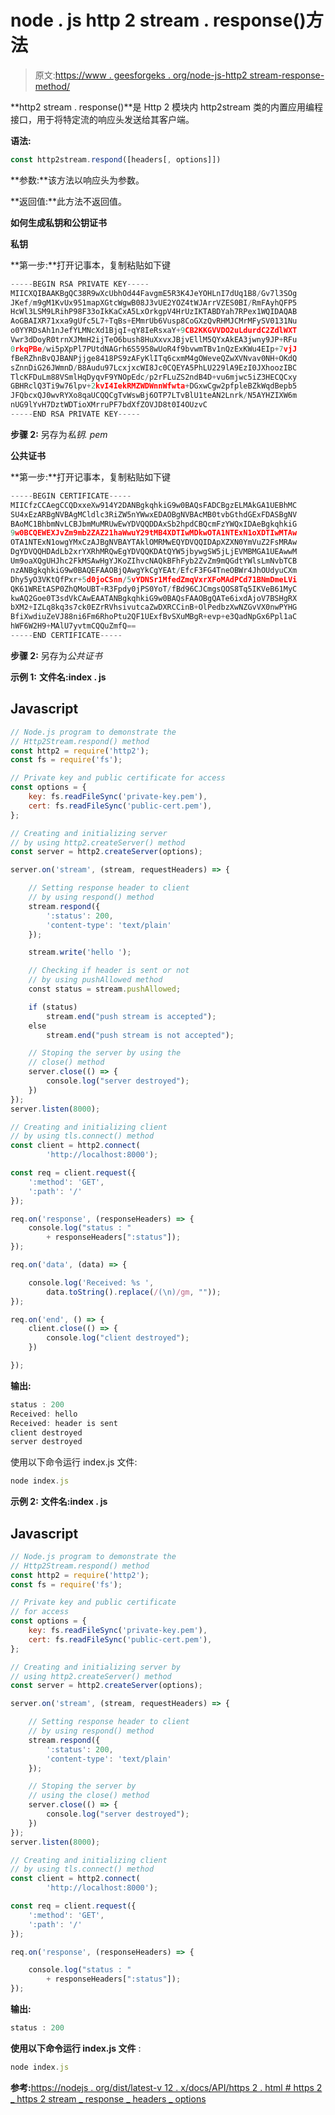 # node . js http 2 stream . response()方法

> 原文:[https://www . geesforgeks . org/node-js-http2 stream-response-method/](https://www.geeksforgeeks.org/node-js-http2stream-respond-method/)

**http2 stream . response()**是 Http 2 模块内 http2stream 类的内置应用编程接口，用于将特定流的响应头发送给其客户端。

**语法:**

```js
const http2stream.respond([headers[, options]])
```

**参数:**该方法以响应头为参数。

**返回值:**此方法不返回值。

**如何生成私钥和公钥证书**

**私钥**

**第一步:**打开记事本，复制粘贴如下键

```js
-----BEGIN RSA PRIVATE KEY-----
MIICXQIBAAKBgQC38R9wXcUbhOd44FavgmE5R3K4JeYOHLnI7dUq1B8/Gv7l3SOg
JKef/m9gM1KvUx951mapXGtcWgwB08J3vUE2YOZ4tWJArrVZES0BI/RmFAyhQFP5
HcWl3LSM9LRihP98F33oIkKaCxA5LxOrkgpV4HrUzIKTABDYah7RPex1WQIDAQAB
AoGBAIXR71xxa9gUfc5L7+TqBs+EMmrUb6Vusp8CoGXzQvRHMJCMrMFySV0131Nu
o0YYRDsAh1nJefYLMNcXd1BjqI+qY8IeRsxaY+9CB2KKGVVDO2uLdurdC2ZdlWXT
Vwr3dDoyR0trnXJMmH2ijTeO6bush8HuXxvxJBjvEllM5QYxAkEA3jwny9JP+RFu
0rkqPBe/wi5pXpPl7PUtdNAGrh6S5958wUoR4f9bvwmTBv1nQzExKWu4EIp+7vjJ
fBeRZhnBvQJBANPjjge8418PS9zAFyKlITq6cxmM4gOWeveQZwXVNvav0NH+OKdQ
sZnnDiG26JWmnD/B8Audu97LcxjxcWI8Jc0CQEYA5PhLU229lA9EzI0JXhoozIBC
TlcKFDuLm88VSmlHqDyqvF9YNOpEdc/p2rFLuZS2ndB4D+vu6mjwc5iZ3HECQCxy
GBHRclQ3Ti9w76lpv+2kvI4IekRMZWDWnnWfwta+DGxwCgw2pfpleBZkWqdBepb5
JFQbcxQJ0wvRYXo8qaUCQQCgTvWswBj6OTP7LTvBlU1teAN2Lnrk/N5AYHZIXW6m
nUG9lYvH7DztWDTioXMrruPF7bdXfZOVJD8t0I4OUzvC
-----END RSA PRIVATE KEY-----
```

**步骤 2:** 另存为*私钥. pem*

**公共证书**

**第一步:**打开记事本，复制粘贴如下键

```js
-----BEGIN CERTIFICATE-----
MIICfzCCAegCCQDxxeXw914Y2DANBgkqhkiG9w0BAQsFADCBgzELMAkGA1UEBhMC
SU4xEzARBgNVBAgMCldlc3RiZW5nYWwxEDAOBgNVBAcMB0tvbGthdGExFDASBgNV
BAoMC1BhbmNvLCBJbmMuMRUwEwYDVQQDDAxSb2hpdCBQcmFzYWQxIDAeBgkqhkiG
9w0BCQEWEXJvZm9mb2ZAZ21haWwuY29tMB4XDTIwMDkwOTA1NTExN1oXDTIwMTAw
OTA1NTExN1owgYMxCzAJBgNVBAYTAklOMRMwEQYDVQQIDApXZXN0YmVuZ2FsMRAw
DgYDVQQHDAdLb2xrYXRhMRQwEgYDVQQKDAtQYW5jbywgSW5jLjEVMBMGA1UEAwwM
Um9oaXQgUHJhc2FkMSAwHgYJKoZIhvcNAQkBFhFyb2ZvZm9mQGdtYWlsLmNvbTCB
nzANBgkqhkiG9w0BAQEFAAOBjQAwgYkCgYEAt/EfcF3FG4TneOBWr4JhOUdyuCXm
Dhy5yO3VKtQfPxr+5d0joCSnn/5vYDNSr1MfedZmqVxrXFoMAdPCd71BNmDmeLVi
QK61WREtASP0ZhQMoUBT+R3Fpdy0jPS0YoT/fBd96CJCmgsQOS8Tq5IKVeB61MyC
kwAQ2Goe0T3sdVkCAwEAATANBgkqhkiG9w0BAQsFAAOBgQATe6ixdAjoV7BSHgRX
bXM2+IZLq8kq3s7ck0EZrRVhsivutcaZwDXRCCinB+OlPedbzXwNZGvVX0nwPYHG
BfiXwdiuZeVJ88ni6Fm6RhoPtu2QF1UExfBvSXuMBgR+evp+e3QadNpGx6Ppl1aC
hWF6W2H9+MAlU7yvtmCQQuZmfQ==
-----END CERTIFICATE-----
```

**步骤 2:** 另存为*公共证书*

**示例 1:** **文件名:index . js**

## Javascript

```js
// Node.js program to demonstrate the
// Http2Stream.respond() method
const http2 = require('http2');
const fs = require('fs');

// Private key and public certificate for access
const options = {
    key: fs.readFileSync('private-key.pem'),
    cert: fs.readFileSync('public-cert.pem'),
};

// Creating and initializing server
// by using http2.createServer() method
const server = http2.createServer(options);

server.on('stream', (stream, requestHeaders) => {

    // Setting response header to client
    // by using respond() method
    stream.respond({
        ':status': 200,
        'content-type': 'text/plain'
    });

    stream.write('hello ');

    // Checking if header is sent or not
    // by using pushAllowed method
    const status = stream.pushAllowed;

    if (status)
        stream.end("push stream is accepted");
    else
        stream.end("push stream is not accepted");

    // Stoping the server by using the
    // close() method
    server.close(() => {
        console.log("server destroyed");
    })
});
server.listen(8000);

// Creating and initializing client
// by using tls.connect() method
const client = http2.connect(
        'http://localhost:8000');

const req = client.request({
    ':method': 'GET',
    ':path': '/'
});

req.on('response', (responseHeaders) => {
    console.log("status : "
        + responseHeaders[":status"]);
});

req.on('data', (data) => {

    console.log('Received: %s ',
        data.toString().replace(/(\n)/gm, ""));
});

req.on('end', () => {
    client.close(() => {
        console.log("client destroyed");
    })

});
```

**输出:**

```js
status : 200
Received: hello
Received: header is sent
client destroyed
server destroyed
```

使用以下命令运行 index.js 文件:

```js
node index.js
```

**示例 2:** **文件名:index . js**

## Javascript

```js
// Node.js program to demonstrate the
// Http2Stream.respond() method
const http2 = require('http2');
const fs = require('fs');

// Private key and public certificate
// for access
const options = {
    key: fs.readFileSync('private-key.pem'),
    cert: fs.readFileSync('public-cert.pem'),
};

// Creating and initializing server by
// using http2.createServer() method
const server = http2.createServer(options);

server.on('stream', (stream, requestHeaders) => {

    // Setting response header to client
    // by using respond() method
    stream.respond({
        ':status': 200,
        'content-type': 'text/plain'
    });

    // Stoping the server by
    // using the close() method
    server.close(() => {
        console.log("server destroyed");
    })
});
server.listen(8000);

// Creating and initializing client
// by using tls.connect() method
const client = http2.connect(
        'http://localhost:8000');

const req = client.request({
    ':method': 'GET',
    ':path': '/'
});

req.on('response', (responseHeaders) => {

    console.log("status : "
        + responseHeaders[":status"]);
});
```

**输出:**

```js
status : 200
```

**使用以下命令运行 index.js 文件** :

```js
node index.js
```

**参考:**[https://nodejs . org/dist/latest-v 12 . x/docs/API/https 2 . html # https 2 _ https 2 stream _ response _ headers _ options](https://nodejs.org/dist/latest-v12.x/docs/api/http2.html#http2_http2stream_respond_headers_options)